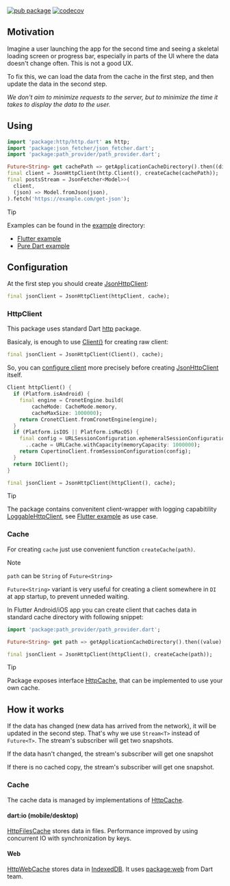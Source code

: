 [![pub package](https://img.shields.io/pub/v/json_fetcher.svg)](https://pub.dev/packages/json_fetcher)
[![codecov](https://codecov.io/gh/justprodev/json_fetcher/graph/badge.svg?token=2EOK5RXNB4)](https://codecov.io/gh/justprodev/json_fetcher)

## Motivation

Imagine a user launching the app for the second time and seeing a skeletal loading screen or progress bar,
especially in parts of the UI where the data doesn't change often. This is not a good UX.

To fix this, we can load the data from the cache in the first step, and then update the data in the second step.

*We don't aim to minimize requests to the server, but to minimize the time it takes to display the data to the user.*

## Using

```dart
import 'package:http/http.dart' as http;
import 'package:json_fetcher/json_fetcher.dart';
import 'package:path_provider/path_provider.dart';

Future<String> get cachePath => getApplicationCacheDirectory().then((dir) => dir.path);
final client = JsonHttpClient(http.Client(), createCache(cachePath));
final postsStream = JsonFetcher<Model>>(
  client,
  (json) => Model.fromJson(json),
).fetch('https://example.com/get-json');
```

> [!TIP]
> Examples can be found in the [example](https://github.com/justprodev/json_fetcher/tree/master/example) directory:
> - [Flutter example](https://github.com/justprodev/json_fetcher/tree/master/example/flutter_json_fetcher_example)
> - [Pure Dart example](https://github.com/justprodev/json_fetcher/tree/master/example/flutter_json_fetcher_example)


## Configuration

At the first step you should create [JsonHttpClient](https://github.com/justprodev/json_fetcher/blob/master/lib/src/json_http_client.dart):

```dart
final jsonClient = JsonHttpClient(httpClient, cache);
```

### HttpClient

This package uses standard Dart [http](https://pub.dev/packages/http) package.

Basicaly, is enough to use [Client()](https://pub.dev/documentation/http/latest/http/Client-class.html) for creating raw client:

```dart
final jsonClient = JsonHttpClient(Client(), cache);
```

So, you can [configure client](https://pub.dev/packages/http#2-configure-the-http-client) more precisely before creating [JsonHttpClient](https://github.com/justprodev/json_fetcher/blob/master/lib/src/json_http_client.dart) itself.

```dart
Client httpClient() {
  if (Platform.isAndroid) {
    final engine = CronetEngine.build(
        cacheMode: CacheMode.memory,
        cacheMaxSize: 1000000);
    return CronetClient.fromCronetEngine(engine);
  }
  if (Platform.isIOS || Platform.isMacOS) {
    final config = URLSessionConfiguration.ephemeralSessionConfiguration()
      ..cache = URLCache.withCapacity(memoryCapacity: 1000000);
    return CupertinoClient.fromSessionConfiguration(config);
  }
  return IOClient();
}

final jsonClient = JsonHttpClient(httpClient(), cache);
```

> [!TIP]
> The package contains convenitent client-wrapper with logging capabitility [LoggableHttpClient](https://github.com/justprodev/json_fetcher/blob/master/lib/loggable_http_client.dart),
> see [Flutter example](https://github.com/justprodev/json_fetcher/tree/master/example/flutter_json_fetcher_example) as use case.


### Cache

For creating `cache` just use convenient function `createCache(path)`.

> [!NOTE]
> `path` can be `String` of `Future<String>`
>
> `Future<String>` variant is very useful for creating a client somewhere in `DI` at app startup, to prevent unneded waiting.

In Flutter Android/iOS app you can create client that caches data in standard cache directory with following snippet:

```dart
import 'package:path_provider/path_provider.dart';

Future<String> get path => getApplicationCacheDirectory().then((value) => value.path);

final jsonClient = JsonHttpClient(httpClient(), createCache(path));
```

> [!TIP]
> Package exposes interface [HttpCache](https://github.com/justprodev/json_fetcher/blob/master/lib/src/http_cache.dart), that can be implemented to use your own cache.

## How it works

If the data has changed (new data has arrived from the network), it will be updated in the second step.
That's why we use ```Stream<T>``` instead of ```Future<T>```. The stream's subscriber will get two snapshots.

If the data hasn't changed, the stream's subscriber will get one snapshot

If there is no cached copy, the stream's subscriber will get one snapshot.

### Cache

The cache data is managed by implementations of [HttpCache](https://github.com/justprodev/json_fetcher/tree/master/lib/src/http_cache.dart).

#### dart:io (mobile/desktop)

[HttpFilesCache](https://github.com/justprodev/json_fetcher/tree/master/lib/src/cache/http_files_cache/http_files_cache.dart) stores data in files.
Performance improved by using concurrent IO with synchronization by keys.

#### Web

[HttpWebCache](https://github.com/justprodev/json_fetcher/tree/master/lib/src/cache/http_web_cache/http_web_cache.dart) stores data in [IndexedDB](https://developer.mozilla.org/en-US/docs/Web/API/IndexedDB_API).
It uses [package:web](https://pub.dev/packages/web) from Dart team.

